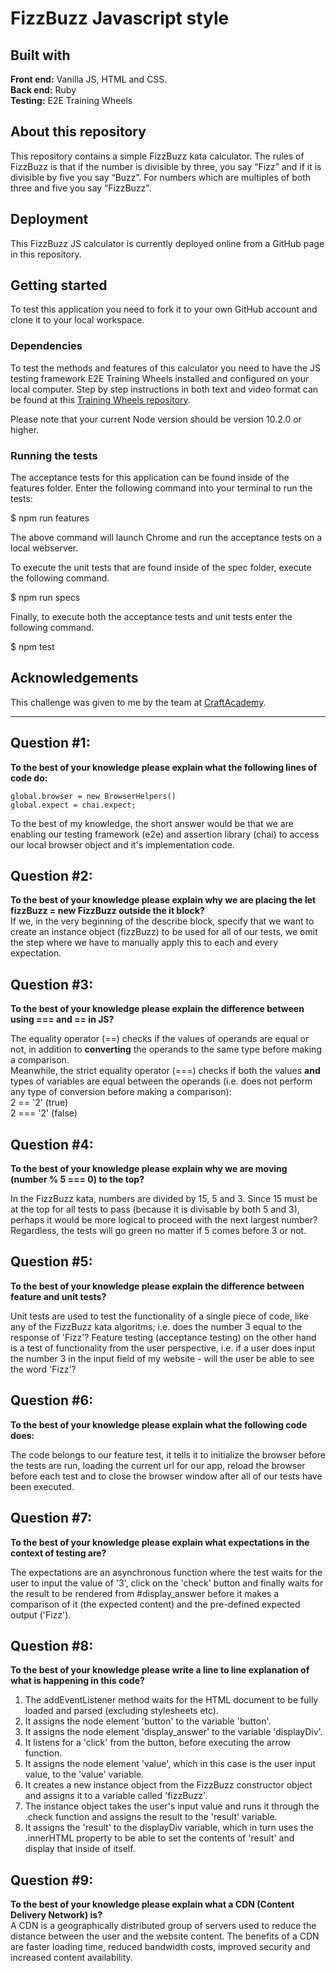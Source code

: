 # FizzBuzz Javascript style  
## Built with  
**Front end:** Vanilla JS, HTML and CSS.  
**Back end:** Ruby   
**Testing:** E2E Training Wheels  

## About this repository  
This repository contains a simple FizzBuzz kata calculator. The rules of FizzBuzz is that if the number is divisible by three, you say “Fizz” and if it is divisible by five you say “Buzz”. For numbers which are multiples of both three and five you say “FizzBuzz".  

## Deployment  
This FizzBuzz JS calculator is currently deployed online from a GitHub page in this repository.  

## Getting started  
To test this application you need to fork it to your own GitHub account and clone it to your local workspace.  

### Dependencies
To test the methods and features of this calculator you need to have the JS testing framework E2E Training Wheels installed and configured on your local computer. Step by step instructions in both text and video format can be found at this [Training Wheels repository](https://www.npmjs.com/package/e2e_training_wheels).

Please note that your current Node version should be version 10.2.0 or higher.

### Running the tests  
The acceptance tests for this application can be found inside of the features folder. Enter the following command into your terminal to run the tests:

$ npm run features

The above command will launch Chrome and run the acceptance tests on a local webserver.

To execute the unit tests that are found inside of the spec folder, execute the following command.

$ npm run specs

Finally, to execute both the acceptance tests and unit tests enter the following command.

$ npm test

## Acknowledgements  
This challenge was given to me by the team at [CraftAcademy](https://www.craftacademy.se/).

------------------------------------------------------

## Question #1:  
__To the best of your knowledge please explain what the following lines of code do:__
```
global.browser = new BrowserHelpers()
global.expect = chai.expect;
```
To the best of my knowledge, the short answer would be that we are enabling our testing framework (e2e) and assertion library (chai) to access our local browser object and it's implementation code.

## Question #2:  
__To the best of your knowledge please explain why we are placing the let fizzBuzz = new FizzBuzz outside the it block?__  
If we, in the very beginning of the describe block, specify that we want to create an instance object (fizzBuzz) to be used for all of our tests, we omit the step where we have to manually apply this to each and every expectation.   

## Question #3:  
__To the best of your knowledge please explain the difference between using === and == in JS?__  

The equality operator (==) checks if the values of operands are equal or not, in addition to **converting** the operands to the same type before making a comparison.  
Meanwhile, the strict equality operator (===) checks if both the values **and** types of variables are equal between the operands (i.e. does not perform any type of conversion before making a comparison):  
2 == '2' (true)  
2 === '2' (false)  

## Question #4:  
__To the best of your knowledge please explain why we are moving (number % 5 === 0) to the top?__  

In the FizzBuzz kata, numbers are divided by 15, 5 and 3. Since 15 must be at the top for all tests to pass (because it is divisable by both 5 and 3), perhaps it would be more logical to proceed with the next largest number? Regardless, the tests will go green no matter if 5 comes before 3 or not.  

## Question #5:  
__To the best of your knowledge please explain the difference between feature and unit tests?__  

Unit tests are used to test the functionality of a single piece of code, like any of the FizzBuzz kata algoritms; i.e. does the number 3 equal to the response of 'Fizz'? Feature testing (acceptance testing) on the other hand is a test of functionality from the user perspective, i.e. if a user does input the number 3 in the input field of my website - will the user be able to see the word 'Fizz'? 

## Question #6: 
__To the best of your knowledge please explain what the following code does:__    

The code belongs to our feature test, it tells it to initialize the browser before the tests are run, loading the current url for our app, reload the browser before each test and to close the browser window after all of our tests have been executed.  

## Question #7: 
__To the best of your knowledge please explain what expectations in the context of testing are?__  

The expectations are an asynchronous function where the test waits for the user to input the value of '3', click on the 'check' button and finally waits for the result to be rendered from #display_answer before it makes a comparison of it (the expected content) and the pre-defined expected output ('Fizz').  

## Question #8:
__To the best of your knowledge please write a line to line explanation of what is happening in this code?__  

1. The addEventListener method waits for the HTML document to be fully loaded and parsed (excluding stylesheets etc).  
2. It assigns the node element 'button' to the variable 'button'.  
3. It assigns the node element 'display_answer' to the variable 'displayDiv'.  
4. It listens for a 'click' from the button, before executing the arrow function.  
5. It assigns the node element 'value', which in this case is the user input value, to the 'value' variable.  
6. It creates a new instance object from the FizzBuzz constructor object and assigns it to a variable called 'fizzBuzz'.  
7. The instance object takes the user's input value and runs it through the .check function and assigns the result to the 'result' variable.  
8. It assigns the 'result' to the displayDiv variable, which in turn uses the .innerHTML property to be able to set the contents of 'result' and display that inside of itself.  

## Question #9: 
__To the best of your knowledge please explain what a CDN (Content Delivery Network) is?__   
A CDN is a geographically distributed group of servers used to reduce the distance between the user and the website content. The benefits of a CDN are faster loading time, reduced bandwidth costs, improved security and increased content availability.  